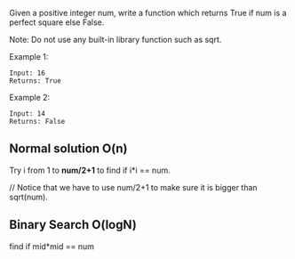 Given a positive integer num, write a function which returns True if num is a perfect square else False.

Note: Do not use any built-in library function such as sqrt.

Example 1:

	Input: 16
	Returns: True

Example 2:

	Input: 14
	Returns: False

## Normal solution O(n)

Try i from 1 to **num/2+1** to find if i\*i == num.

// Notice that we have to use num/2+1 to make sure it is bigger than sqrt(num).

## Binary Search O(logN)

find if mid\*mid == num